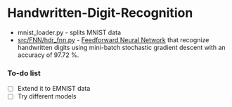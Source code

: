 # Handwritten-Digit-Recognition
* mnist_loader.py - splits MNIST data
* [src/FNN/hdr_fnn.py](https://github.com/Taarak9/Handwritten-DIgit-Recognition/blob/main/src/FNN/hdr_fnn.ipynb) - [Feedforward Neural Network](https://github.com/Taarak9/Neural-Networks/tree/master/Feedforward%20Neural%20Network) that recognize handwritten digits using mini-batch stochastic gradient descent with an accuracy of 97.72 %. 

### To-do list
* [ ] Extend it to EMNIST data
* [ ] Try different models 
